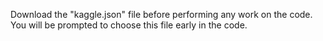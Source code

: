 Download the "kaggle.json" file before performing any work on the code. You will be prompted to choose this file early in the code.
